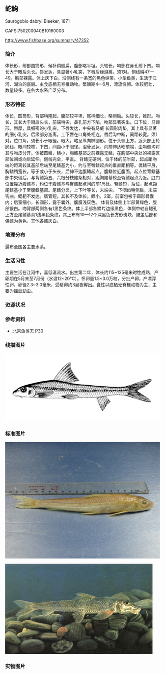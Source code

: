 ## 蛇鮈

Saurogobio dabryi  Bleeker, 1871

CAFS:750200040B10160003

<http://www.fishbase.org/summary/47352>

### 简介

体长形，前部圆筒形，候补稍侧扁，腹部略平坦。头较长，吻部在鼻孔前下凹。吻长大于眼后头长。唇发达，具显著小乳突，下唇后缘游离。须1对。侧线鳞47—49。胸部裸露。体上灰下白，沿侧线有一条宽的黑色纵带。小型鱼类，生活于江河、湖泊的底层。主食底栖无脊椎动物。繁殖期4—6月，漂流性卵。体较肥壮，数量较多。在各大水系广泛分布。

### 形态特征

体长，圆筒形，背部稍隆起，腹部较平坦，尾柄细长，略侧扁。头较长，锥形。吻长，其长大于眼后头长，前端稍尖，鼻孔前方下陷，吻部显著突出。口下位，马蹄形。唇厚，具细密的小乳突，下唇发达，中央有马威 长圆形肉垫，其上具有显著的细小乳突，后缘部分游离。上下唇在口角处相连。唇后沟中断，间距较宽。须1对，位口角，须长小于眼径。眼大，略呈纵向椭圆形。位于头侧上方，近头部上轮廓线。眼间较窄，下凹，间距小于眼径。泪骨发达，向前伸达吻前端，由吻侧沟将其与吻皮分开。体被圆鳞，鳞小，胸鳍基部之前裸露无鳞，在胸部中央处的裸露区部位间或向后延伸。侧线完全，平直。
背鳍无硬刺，位于体的前半部，起点距吻端的距离较其基部后端至尾鳍基为小，约与至臀鳍起点的垂直距相等。偶鳍平展，胸鳍稍宽长，等于或小于头长，后伸不达腹鳍起点。腹鳍位近腹面，起点位背鳍基部中央偏后，与背鳍第五、六根分枝鳍条相对，距胸鳍基较至臀鳍起点为近。肛门位置靠近腹鳍基，约位于腹鳍基与臀鳍起点间的前1/5处。臀鳍短，后位，起点距尾鳍基小于至腹鳍基部。尾鳍分叉，上下叶等长，末端尖。
下咽齿稍侧扁，末端钩曲。鳃耙不发达。肠管短，其长不及体长。鳔小，2室，前室包被于圆形骨囊内；后室细小，长圆形，露于囊外。腹膜浅灰色。
体背及体侧上半部黄绿色，腹部银白。吻背部两侧各有1黑色条纹。体上半部各鳞片边缘黑色，体侧中轴自鳃孔上方至尾鳍基具1浅黑色条纹，其上布有10—12个深黑色长方形斑块，鳃盖后部和偶鳍为黄色，其他各鳍灰白。

### 地理分布

遍布全国各主要水系。

### 生活习性

主要生活在江河中，喜低温流水。出生第二年，体长约115~125毫米时性成熟，产卵期在5月末至7月份（水温12~20℃）。怀卵量1.5~3.0万粒，分批产卵，产漂浮性卵，卵径2.3~3.0毫米，受精卵约3昼夜孵出。食性以底栖无脊椎动物为主，主要为摇蚊幼虫。

### 资源状况

### 参考资料

- 北京鱼类志 P30

### 线描图片

![图片](photos/蛇鮈.gif)

### 标准图片

![图片](photos/蛇鮈A.jpg)

![图片](photos/蛇鮈B.jpg)

### 实物图片

